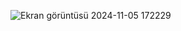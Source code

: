 ![Ekran görüntüsü 2024-11-05 172229](https://github.com/user-attachments/assets/923b184a-87b5-45b6-97f4-d88d56ea10b6)
